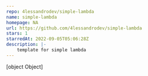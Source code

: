 ```yaml
---
repo: 4lessandrodev/simple-lambda
name: simple-lambda
homepage: NA
url: https://github.com/4lessandrodev/simple-lambda
stars: 1
starredAt: 2022-09-05T05:06:28Z
description: |-
    template for simple lambda
---
```


[object Object]
